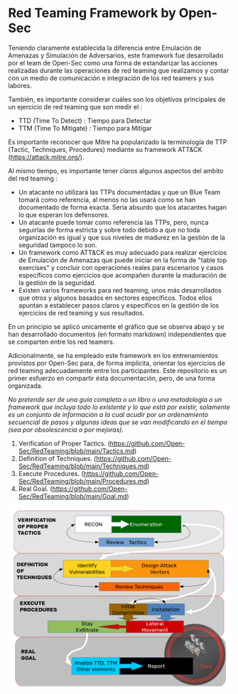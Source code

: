 # Red Teaming Framework by Open-Sec

Teniendo claramente establecida la diferencia entre Emulación de Amenazas y Simulación de Adversarios, este framework fue desarrollado por el team de Open-Sec como una forma de estandarizar las acciones realizadas durante las operaciones de red teaming que realizamos y contar con un medio de comunicación e integración de los red teamers y sus labores.

También, es importante considerar cuáles son los objetivos principales de un ejercicio de red teaming que son medir el :
- TTD (Time To Detect) : Tiempo para Detectar
- TTM (Time To Mitigate) : Tiempo para Mitigar

Es importante reconocer que Mitre ha popularizado la terminología de TTP (Tactic, Techniques, Procedures) mediante su framework ATT&CK (https://attack.mitre.org/).

Al mismo tiempo, es importante tener claros algunos aspectos del ambito del red teaming :
- Un atacante no utilizará las TTPs documentadas y que un Blue Team tomará como referencia, al menos no las usará como se han documentado de forma exacta.  Seria absurdo que los atacantes hagan lo que esperan los defensores.
- Un atacante puede tomar como referencia las TTPs, pero, nunca seguirlas de forma estricta y sobre todo debido a que no toda organización es igual y que sus niveles de madurez en la gestión de la seguridad tampoco lo son.
- Un framework como ATT&CK es muy adecuado para realizar ejercicios de Emulación de Amenazas que puede iniciar en la forma de "table top exercises" y concluir con operaciones reales para escenarios y casos específicos como ejercicios que acompañen durante la maduración de la gestión de la seguridad.
- Existen varios frameworks para red teaming, unos más desarrollados que otros y algunos basados en sectores específicos.  Todos ellos apuntan a establecer pasos claros y específicos en la gestión de los ejercicios de red teaming y sus resultados.

En un principio se aplicó unicamente el gráfico que se observa abajo y se han desarrollado documentos (en formato markdown) independientes que se comparten entre los red teamers.

Adicionalmente, se ha empleado este framework en los entrenamientos provistos por Open-Sec para, de forma implícita, orientar los ejercicios de red teaming adecuadamente entre los participantes.
Este repositorio es un primer esfuerzo en compartir ésta documentación, pero, de una forma organizada.

*No pretende ser de una guía completa o un libro o una metodología o un framework que incluya todo lo existente y lo que está por existir, solamente es un conjunto de información a la cual acudir por un ordenamiento secuencial de pasos y algunas ideas que se van modificando en el tiempo (sea por obsolescencia o por mejoras).*

1. Verification of Proper Tactics. (https://github.com/Open-Sec/RedTeaming/blob/main/Tactics.md)
2. Definition of Techniques. (https://github.com/Open-Sec/RedTeaming/blob/main/Techniques.md)
3. Execute Procedures. (https://github.com/Open-Sec/RedTeaming/blob/main/Procedures.md)
4. Real Goal. (https://github.com/Open-Sec/RedTeaming/blob/main/Goal.md)

![Red Teaming Framework by Open-Sec](https://github.com/Open-Sec/RedTeaming/blob/main/redteaming-framework.png)
